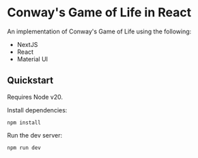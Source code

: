 # Conway's Game of Life in React
An implementation of Conway's Game of Life using the following:
- NextJS
- React
- Material UI


## Quickstart

Requires Node v20.

Install dependencies:
```
npm install
```

Run the dev server:
```
npm run dev
```
